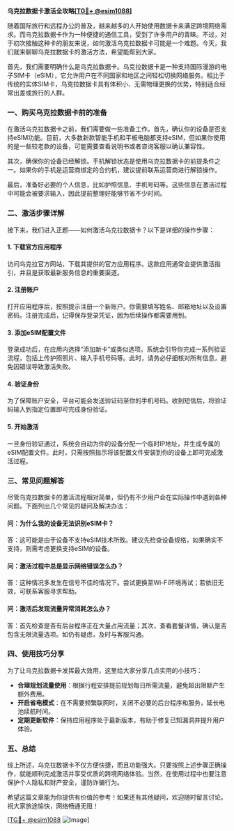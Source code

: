 **乌克拉数据卡激活全攻略[[TG💪+ @esim1088](https://t.me/s/esim1088)]**

随着国际旅行和远程办公的普及，越来越多的人开始使用数据卡来满足跨境网络需求。而乌克拉数据卡作为一种便捷的通信工具，受到了许多用户的青睐。不过，对于初次接触这种卡的朋友来说，如何激活乌克拉数据卡可能是一个难题。今天，我们就来聊聊乌克拉数据卡的激活方法，希望能帮到大家。

首先，我们需要明确什么是乌克拉数据卡。乌克拉数据卡是一种支持国际漫游的电子SIM卡（eSIM），它允许用户在不同国家和地区之间轻松切换网络服务。相比于传统的实体SIM卡，乌克拉数据卡具有体积小、无需物理更换的优势，特别适合经常出差或旅行的人群。

### **一、购买乌克拉数据卡前的准备**

在激活乌克拉数据卡之前，我们需要做一些准备工作。首先，确认你的设备是否支持eSIM功能。目前，大多数新款智能手机和平板电脑都支持eSIM，但如果你使用的是一些较老款的设备，可能需要查看说明书或者咨询客服以确认兼容性。

其次，确保你的设备已经解锁。手机解锁状态是使用乌克拉数据卡的前提条件之一。如果你的手机是运营商绑定的合约机，建议提前联系运营商进行解锁操作。

最后，准备好必要的个人信息，比如护照信息、手机号码等。这些信息在激活过程中可能会被要求输入，因此提前整理好能够节省不少时间。

### **二、激活步骤详解**

接下来，我们进入正题——如何激活乌克拉数据卡？以下是详细的操作步骤：

#### **1. 下载官方应用程序**
访问乌克拉官方网站，下载其提供的官方应用程序。这款应用通常会提供激活指引，并且是获取最新服务信息的重要渠道。

#### **2. 注册账户**
打开应用程序后，按照提示注册一个新账户。你需要填写姓名、邮箱地址以及设置密码。注册完成后，记得保存登录凭证，因为后续操作都需要用到。

#### **3. 添加eSIM配置文件**
登录成功后，在应用内选择“添加新卡”或类似选项。系统会引导你完成一系列验证流程，包括上传护照照片、输入手机号码等。此时，请务必仔细核对所有信息，避免因错误导致激活失败。

#### **4. 验证身份**
为了保障账户安全，平台可能会发送验证码至你的手机号码。收到短信后，将验证码输入到指定位置即可完成身份验证。

#### **5. 开始激活**
一旦身份验证通过，系统会自动为你的设备分配一个临时IP地址，并生成专属的eSIM配置文件。此时，只需按照指示将该配置文件安装到你的设备上即可完成激活过程。

### **三、常见问题解答**

尽管乌克拉数据卡的激活流程相对简单，但仍有不少用户会在实际操作中遇到各种问题。下面列出几个常见的疑问及解决办法：

#### **问：为什么我的设备无法识别eSIM卡？**
答：这可能是由于设备不支持eSIM技术所致。建议先检查设备规格，如果确实不支持，则需考虑更换支持eSIM的设备。

#### **问：激活过程中总是显示网络错误怎么办？**
答：这种情况多发生在信号不佳的情况下。尝试更换至Wi-Fi环境再试；若依旧无效，可联系客服寻求帮助。

#### **问：激活后发现流量异常消耗怎么办？**
答：首先检查是否有后台程序正在大量占用流量；其次，查看套餐详情，确认是否包含无限流量选项。如仍有疑虑，及时与客服沟通。

### **四、使用技巧分享**

为了让乌克拉数据卡发挥最大效用，这里给大家分享几点实用的小技巧：

- **合理规划流量使用**：根据行程安排提前规划每日所需流量，避免超出限额产生额外费用。
- **开启省电模式**：在不需要频繁联网时，关闭不必要的后台程序和服务，延长电池续航时间。
- **定期更新软件**：保持应用程序处于最新版本，有助于修复已知漏洞并提升用户体验。

### **五、总结**

综上所述，乌克拉数据卡不仅方便快捷，而且功能强大。只要按照上述步骤正确操作，就能顺利完成激活并享受优质的跨境网络体验。当然，在使用过程中也要注意保护个人隐私和财产安全，谨防诈骗行为。

希望这篇文章能为你提供有价值的参考！如果还有其他疑问，欢迎随时留言讨论。祝大家旅途愉快，网络畅通无阻！

[[TG💪+ @esim1088](https://t.me/s/esim1088) ![Image](https://i.postimg.cc/4NQfJmqS/Snipaste-2025-05-13-00-14-12.png)]